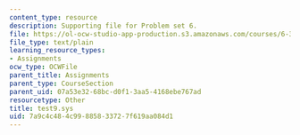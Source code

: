 ```yaml
---
content_type: resource
description: Supporting file for Problem set 6.
file: https://ol-ocw-studio-app-production.s3.amazonaws.com/courses/6-336j-introduction-to-numerical-simulation-sma-5211-fall-2003/7a9c4c484c99885833727f619aa084d1_test9.sys
file_type: text/plain
learning_resource_types:
- Assignments
ocw_type: OCWFile
parent_title: Assignments
parent_type: CourseSection
parent_uid: 07a53e32-68bc-d0f1-3aa5-4168ebe767ad
resourcetype: Other
title: test9.sys
uid: 7a9c4c48-4c99-8858-3372-7f619aa084d1
---
```

